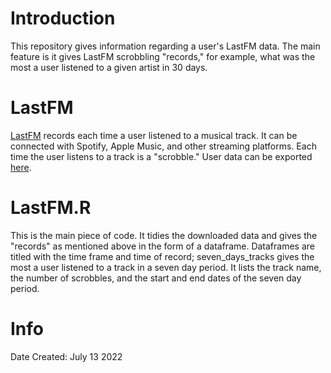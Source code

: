# Introduction

This repository gives information regarding a user's LastFM data. The main feature is it gives LastFM scrobbling "records," for example, what was the most a user listened to a given artist in 30 days. 


# LastFM

[LastFM](https://www.last.fm/home) records each time a user listened to a musical track. It can be connected with Spotify, Apple Music, and other streaming platforms. Each time the user listens to a track is a "scrobble." User data can be exported [here](https://lastfm.ghan.nl/export/).


# LastFM.R

This is the main piece of code. It tidies the downloaded data and gives the "records" as mentioned above in the form of a dataframe. Dataframes are titled with the time frame and time of record; seven_days_tracks gives the most a user listened to a track in a seven day period. It lists the track name, the number of scrobbles, and the start and end dates of the seven day period. 


# Info

Date Created: July 13 2022
